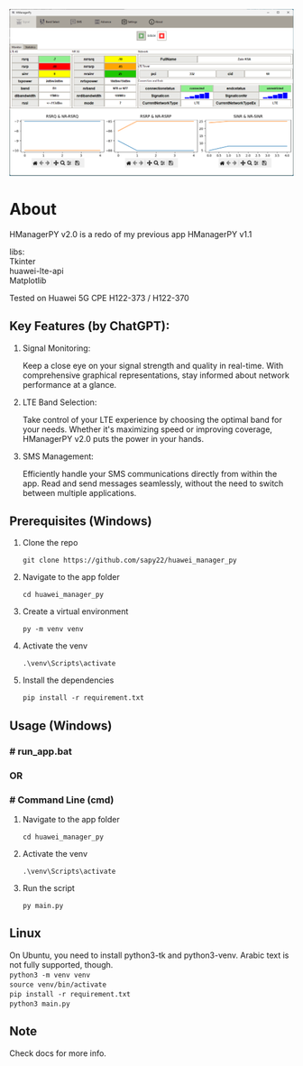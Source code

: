 <p align="center">
<img width="800" src="./images/f1.png">  
</p>


# About
HManagerPY v2.0 is a redo of my previous app HManagerPY v1.1

libs:  
Tkinter  
huawei-lte-api  
Matplotlib  
  
Tested on Huawei 5G CPE H122-373 / H122-370

## Key Features (by ChatGPT):
1. Signal Monitoring:

    Keep a close eye on your signal strength and quality in real-time. With comprehensive graphical representations, stay informed about network performance at a glance.
2. LTE Band Selection:

    Take control of your LTE experience by choosing the optimal band for your needs. Whether it's maximizing speed or improving coverage, HManagerPY v2.0 puts the power in your hands.
3. SMS Management:

    Efficiently handle your SMS communications directly from within the app. Read and send messages seamlessly, without the need to switch between multiple applications.

## Prerequisites (Windows)
1. Clone the repo
   ```
   git clone https://github.com/sapy22/huawei_manager_py
   ```

2. Navigate to the app folder
   ```
   cd huawei_manager_py
   ```

3. Create a virtual environment
   ```
   py -m venv venv
   ```

4. Activate the venv
   ```
   .\venv\Scripts\activate
   ```

5. Install the dependencies
   ```
   pip install -r requirement.txt
   ```

## Usage (Windows)
### # run_app.bat
### OR
### # Command Line (cmd)
1. Navigate to the app folder  
   ```
   cd huawei_manager_py
   ```

2. Activate the venv
   ```
   .\venv\Scripts\activate
   ```

3. Run the script
   ```
   py main.py
   ```

## Linux
On Ubuntu, you need to install python3-tk and python3-venv. Arabic text is not fully supported, though.  
      ```
      python3 -m venv venv
      ```  
      ```
      source venv/bin/activate
      ```  
      ```
      pip install -r requirement.txt
      ```  
      ```
      python3 main.py
      ```

## Note
Check docs for more info.